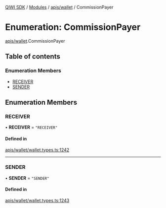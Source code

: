 [QIWI SDK](../README.md) / [Modules](../modules.md) / [apis/wallet](../modules/apis_wallet.md) / CommissionPayer

# Enumeration: CommissionPayer

[apis/wallet](../modules/apis_wallet.md).CommissionPayer

## Table of contents

### Enumeration Members

- [RECEIVER](apis_wallet.CommissionPayer.md#receiver)
- [SENDER](apis_wallet.CommissionPayer.md#sender)

## Enumeration Members

### RECEIVER

• **RECEIVER** = ``"RECEIVER"``

#### Defined in

[apis/wallet/wallet.types.ts:1242](https://github.com/AlexXanderGrib/node-qiwi-sdk/blob/501d75e/src/apis/wallet/wallet.types.ts#L1242)

___

### SENDER

• **SENDER** = ``"SENDER"``

#### Defined in

[apis/wallet/wallet.types.ts:1243](https://github.com/AlexXanderGrib/node-qiwi-sdk/blob/501d75e/src/apis/wallet/wallet.types.ts#L1243)
